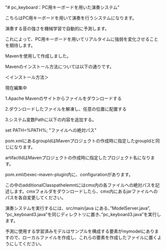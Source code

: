 "# pc_keyboard：PC用キーボードを用いた演奏システム"

こちらはPC用キーボードを用いて演奏を行うシステムになります。

演奏する音の強さを機械学習で自動的に予測します。

これによって、PC用キーボードを用いてリアルタイムに強弱を変化させることを期待します。

Mavenを使用して作成しました。

Mavenのインストール方法については以下の通りです。

＜インストール方法＞

現在編集中

1.Apache Mavenのサイトからファイルをダウンロードする

2.ダウンロードしたファイルを解凍し、任意の位置に配置する

3.システム変数Pathに以下の内容を追加する。

set PATH=%PATH%; "ファイルへの絶対パス"


pom.xmlにあるgroupIdはMavenプロジェクトの作成時に指定したgroupIdと同じになります。

artifactIdはMavenプロジェクトの作成時に指定したプロジェクト名になります。

pom.xmlのexec-maven-plugin内に、configurationがあります。

この中のadditionalClasspathelemntにはcmx内の各ファイルへの絶対パスを記述します。cmxフォルダをダウンロードしたら、cmx内にあるjarファイルへのパスを各自変更してください。

演奏システムを実行するには、src/main/java にある、”ModelServer.java”, ”pc_keyboard3.java”を同じディレクトリに置き、”pc_keyboard3.java”を実行します。

予測に使用する学習済みモデルはサンプルを構成する要素がmymodelにありますので、ローカルファイルを作成し、これらの要素を作成したファイルに置くようにしてください。




